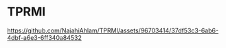 # TPRMI

https://github.com/NajahiAhlam/TPRMI/assets/96703414/37df53c3-6ab6-4dbf-a6e3-6ff340a84532

